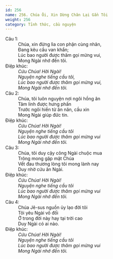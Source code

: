 ```yaml
---
id: 256
name: 256. Chúa Ôi, Xin Dừng Chân Lại Gần Tôi
weight: 256
category: Tỉnh thức, cầu nguyện
---
```

<dl><dt>Câu 1:</dt><dd data-verse="1">Chúa, xin đừng lìa con phận cùng nhân, <br/>Đang kêu cầu van khẩn; <br/>Lúc bao người được thăm gọi mừng vui, <br/>Mong Ngài nhớ đến tôi. </dd><dt>Điệp khúc:</dt><dd data-chorus="1"><em>Cứu Chúa! Hỡi Ngài! <br/>Nguyện nghe tiếng cầu tôi, <br/>Lúc bao người được thăm gọi mừng vui, <br/>Mong Ngài nhớ đến tôi. </em></dd><dt>Câu 2:</dt><dd data-verse="2">Chúa, tôi luôn nguyện nơi ngôi hồng ân <br/>Tâm linh được hưng phấn <br/>Trước ngôi hiền từ ăn năn, cầu xin <br/>Mong Ngài giúp đức tin. </dd><dt>Điệp khúc:</dt><dd data-chorus="1"><em>Cứu Chúa! Hỡi Ngài! <br/>Nguyện nghe tiếng cầu tôi <br/>Lúc bao người được thăm gọi mừng vui <br/>Mong Ngài nhớ đến tôi. </em></dd><dt>Câu 3:</dt><dd data-verse="3">Chúa, tôi duy cậy công Ngài chuộc mua <br/>Trông mong gặp mặt Chúa <br/>Vết đau thương lòng tôi mong lành nay <br/>Duy nhờ cứu ân Ngài. </dd><dt>Điệp khúc:</dt><dd data-chorus="1"><em>Cứu Chúa! Hỡi Ngài! <br/>Nguyện nghe tiếng cầu tôi <br/>Lúc bao người được thăm gọi mừng vui <br/>Mong Ngài nhớ đến tôi. </em></dd><dt>Câu 4:</dt><dd data-verse="4">Chúa Jê-sus nguồn ủy lạo đời tôi <br/>Tôi yêu Ngài vô đối <br/>Ở trong đời này hay tại trời cao <br/>Duy Ngài có ai nào. </dd><dt>Điệp khúc:</dt><dd data-chorus="1"><em>Cứu Chúa! Hỡi Ngài! <br/>Nguyện nghe tiếng cầu tôi <br/>Lúc bao người được thăm gọi mừng vui <br/>Mong Ngài nhớ đến tôi. </em></dd></dl>
